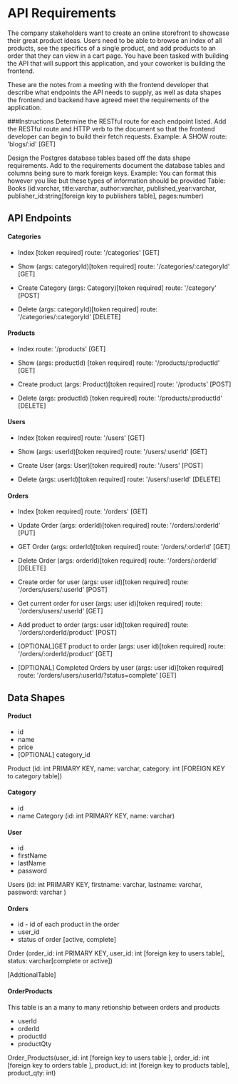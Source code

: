 # API Requirements
The company stakeholders want to create an online storefront to showcase their great product ideas. Users need to be able to browse an index of all products, see the specifics of a single product, and add products to an order that they can view in a cart page. You have been tasked with building the API that will support this application, and your coworker is building the frontend.

These are the notes from a meeting with the frontend developer that describe what endpoints the API needs to supply, as well as data shapes the frontend and backend have agreed meet the requirements of the application. 

###Instructions
Determine the RESTful route for each endpoint listed. Add the RESTful route and HTTP verb to the document so that the frontend developer can begin to build their fetch requests.
Example: A SHOW route: 'blogs/:id' [GET]

Design the Postgres database tables based off the data shape requirements. Add to the requirements document the database tables and columns being sure to mark foreign keys.
Example: You can format this however you like but these types of information should be provided Table: Books (id:varchar, title:varchar, author:varchar, published_year:varchar, publisher_id:string[foreign key to publishers table], pages:number)


## API Endpoints

#### Categories
- Index [token required]
  route: '/categories' [GET]

- Show (args: categoryId)[token required]
  route: '/categories/:categoryId' [GET] 

- Create Category (args: Category)[token required]
  route: '/category' [POST]

- Delete (args: categoryId)[token required]
  route: '/categories/:categoryId' [DELETE] 

#### Products
- Index 
  route: '/products' [GET]

- Show (args: productId) [token required]
  route: '/products/:productId' [GET]

- Create product (args: Product)[token required]
  route: '/products' [POST]


- Delete (args: productId) [token required]
  route: '/products/:productId' [DELETE]

#### Users
- Index [token required]
  route: '/users' [GET]

- Show (args: userId)[token required]
  route: '/users/:userId' [GET] 

- Create User (args: User)[token required]
  route: '/users' [POST]

- Delete (args: userId)[token required]
  route: '/users/:userId' [DELETE] 


#### Orders
- Index [token required]
  route: '/orders' [GET]

- Update Order (args: orderId)[token required]
  route: '/orders/:orderId' [PUT]

- GET Order (args: orderId)[token required]
  route: '/orders/:orderId' [GET]

- Delete Order (args: orderId)[token required]
  route: '/orders/:orderId' [DELETE]

- Create order for user (args: user id)[token required]
  route: '/orders/users/:userId' [POST]

- Get current order for user (args: user id)[token required]
  route: '/orders/users/:userId' [GET]

- Add product to order (args: user id)[token required]
  route: '/orders/:orderId/product' [POST]

- [OPTIONAL]GET product to order (args: user id)[token required]
  route: '/orders/:orderId/product' [GET]


- [OPTIONAL] Completed Orders by user (args: user id)[token required]
  route: '/orders/users/:userId/?status=complete' [GET]



## Data Shapes
#### Product
-  id
- name
- price
- [OPTIONAL] category_id

Product (id: int PRIMARY KEY, name: varchar, category: int [FOREIGN KEY to category table])

#### Category
- id
- name
Category (id: int PRIMARY KEY, name: varchar)


#### User
- id
- firstName
- lastName
- password

Users (id: int PRIMARY KEY, firstname: varchar, lastname: varchar, password: varchar )

#### Orders
- id - id of each product in the order
- user_id
- status of order [active, complete]

Order (order_id: int PRIMARY KEY, user_id: int [foreign key to users table], status: varchar[complete or active])


[AddtionalTable] 
#### OrderProducts
This table is an a many to many  retionship between orders and products
 - userId
 - orderId
 - productId
 - productQty

Order_Products(user_id: int [foreign key to users table ], order_id: int [foreign key to orders table ], product_id: int [foreign key to products table], product_qty: int)


